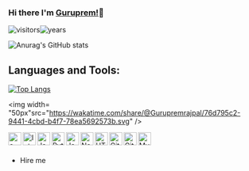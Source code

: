 
### Hi there I'm [Guruprem!](https://guruprem-rajpal.jimdosite.com)👋

![visitors](https://badges.pufler.dev/visits/Gurupremrajpal/Gurupremrajpal)![years](https://badges.pufler.dev/years/Gurupremrajpal) 




![Anurag's GitHub stats](https://github-readme-stats.vercel.app/api?username=Gurupremrajpal)
<!--(https://github.com/anuraghazra/github-readme-stats) -->

## Languages and Tools:

[![Top Langs](https://github-readme-stats.vercel.app/api/top-langs/?username=Gurupremrajpal&langs_count=8)](https://github.com/Gurupremrajpal)

<!--
**Gurupremrajpal/Gurupremrajpal** is a ✨ _special_ ✨ repository because its `README.md` (this file) appears on your GitHub profile.
Here are some ideas to get you started:

- 🔭 I’m currently working on ...
- 🌱 I’m currently learning ...
- 👯 I’m looking to collaborate on ...
- 🤔 I’m looking for help with ...
- 💬 Ask me about ...
- 📫 How to reach me: ...
- 😄 Pronouns: ...
- ⚡ Fun fact: ...
-->


<img width= "50px"src="https://wakatime.com/share/@Gurupremrajpal/76d795c2-9441-4cbd-b4f7-78ea5692573b.svg" />

<img align="left" alt="c++" width="26px" src="https://cdn.jsdelivr.net/npm/simple-icons@3.4.0/icons/cplusplus.svg" />
<img align="left" alt="Intellij" width="26px" src="https://cdn.jsdelivr.net/npm/simple-icons@3.4.0/icons/intellijidea.svg" />
<img align="left" alt="Java" width="26px" src="https://cdn.jsdelivr.net/npm/simple-icons@3.4.0/icons/java.svg" />
<img align="left" alt="Python" width="26px" src="https://cdn.jsdelivr.net/npm/simple-icons@3.4.0/icons/python.svg" />
<img align="left" alt="JavaScript" width="26px" src="https://cdn.jsdelivr.net/npm/simple-icons@3.4.0/icons/javascript.svg" />
<img align="left" alt="Node.js" width="26px" src="https://cdn.jsdelivr.net/npm/simple-icons@3.4.0/icons/node-dot-js.svg" />
<img align="left" alt="HTML5" width="26px" src="https://cdn.jsdelivr.net/npm/simple-icons@3.4.0/icons/html5.svg" />
<img align="left" alt="Git" width="26px" src="https://cdn.jsdelivr.net/npm/simple-icons@3.4.0/icons/git.svg" />
<img align="left" alt="GitHub" width="26px" src="https://cdn.jsdelivr.net/npm/simple-icons@3.4.0/icons/github.svg" />
<img align="left" alt="MySQL" width="26px" src="https://cdn.jsdelivr.net/npm/simple-icons@3.4.0/icons/mysql.svg" />

<br />
<br />


-  Hire me
